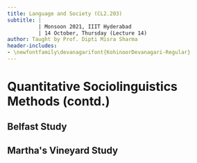 ```yaml
---
title: Language and Society (CL2.203)
subtitle: |
          | Monsoon 2021, IIIT Hyderabad
          | 14 October, Thursday (Lecture 14)
author: Taught by Prof. Dipti Misra Sharma
header-includes:
- \newfontfamily\devanagarifont{KohinoorDevanagari-Regular}
---
```


# Quantitative Sociolinguistics Methods (contd.)
## Belfast Study
## Martha's Vineyard Study
